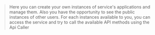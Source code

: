 > Here you can create your own instances of service's applications and manage them. 
> Also you have the opportunity to see the public instances of other users. 
> For each instances available to you, you can access the service and try to call the available API methods using the Api Caller